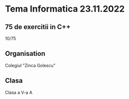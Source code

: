 
# Tema Informatica 23.11.2022

## 75 de exercitii in C++
10/75

## Organisation

Colegiul "Zinca Golescu"

## Clasa

Clasa a V-a A

